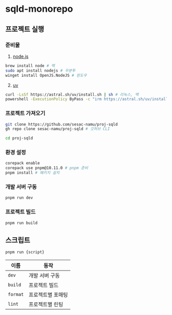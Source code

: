 # sqld-monorepo

## 프로젝트 실행

### 준비물

1. [node.js](https://nodejs.org/)

```sh
brew install node # 맥
sudo apt install nodejs # 우분투
winget install OpenJS.NodeJS # 윈도우
```

2. [uv](https://docs.astral.sh/uv)

```sh
curl -LsSf https://astral.sh/uv/install.sh | sh # 리눅스, 맥
powershell -ExecutionPolicy ByPass -c "irm https://astral.sh/uv/install.ps1 | iex" # 윈도우
```

### 프로젝트 가져오기

```sh
git clone https://github.com/sesac-namu/proj-sqld
gh repo clone sesac-namu/proj-sqld # 깃허브 CLI
```

```sh
cd proj-sqld
```

### 환경 설정

```sh
corepack enable
corepack use pnpm@10.11.0 # pnpm 준비
pnpm install # 패키지 설치
```

### 개발 서버 구동

```sh
pnpm run dev
```

### 프로젝트 빌드

```sh
pnpm run build
```

## 스크립트

```sh
pnpm run {script}
```

| 이름 | 동작 |
| ---- | ---------- |
| `dev` | 개발 서버 구동 |
| `build` | 프로젝트 빌드 |
| `format` | 프로젝트별 포매팅 |
| `lint` | 프로젝트별 린팅 |
